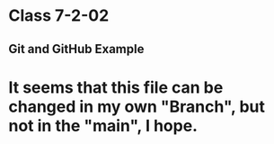 # Class 7-2-02
## Git and GitHub Example
# It seems that this file can be changed in my own "Branch", but not in the "main", I hope.
